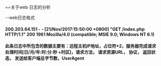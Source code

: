 ==关于web 日志的分析

--web日志格式

#### 200.203.64.151 - - [21/Nov/2017:15:50:00 +0800] "GET /index.php HTTP/1.1" 200 1961 Mozilla/4.0 (compatible; MSIE 9.0; Windows NT 6.1)
#### 此条日志中所包含的数据主要有：远程主机IP地址，占位符\*2，服务器完成请求处理时间[日/月/年:时:分:秒 +时区]，请求方法， 请求资源URL， 协议， 返回状态， 发送给客户端总字节数，UserAgent

